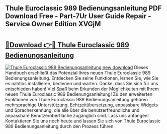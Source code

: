 ## Thule Euroclassic 989 Bedienungsanleitung PDF Download Free - Part-7Ur User Guide Repair - Service Owner Edition XVGjM

# <h2><a href="http://df1666.blite.top/?on=Thule+Euroclassic+989+Bedienungsanleitung">🔗Download 👉🔴 Thule Euroclassic 989 Bedienungsanleitung</a></h2>

[![Thule Euroclassic 989 Bedienungsanleitung new download](https://i.imgur.com/lujVjoI.png)](http://df1666.blite.top/?on=Thule+Euroclassic+989+Bedienungsanleitung)
Dieses Handbuch erschließt das Potenzial Ihres neuen Thule Euroclassic 989 Bedienungsanleitung. Entdecken Sie seine Funktionen, lernen Sie, wie Sie es nahtlos installieren, bedienen und warten. Danke, dass Sie sich für uns entschieden haben! Viel Spaß beim Erkunden der Möglichkeiten mit Ihrem neuen Thule Euroclassic 989 Bedienungsanleitung! Zu den erweiterten Funktionen von Thule Euroclassic 989 Bedienungsanleitung gehören mehrsprachige Unterstützung, Echtzeitübersetzung, anpassbare Widgets und Spracherkennung, die alle über die benutzerfreundliche und anpassbare Benutzeroberfläche zugänglich sind. Lass uns anfangen! Kontaktieren Sie uns noch heute und lassen Sie sich von Thule Euroclassic 989 Bedienungsanleitung durch den Prozess führen.
